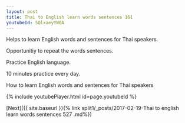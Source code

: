 ```yaml
---
layout: post
title: Thai to English learn words sentences 161 
youtubeId: 5QlxaeyYW0A
---
```

 
 
Helps to learn English words and sentences for Thai speakers.

Opportunitiy to repeat the words sentences. 

Practice English language. 
 
10 minutes practice every day. 
 
How to learn English words and sentences for Thai speakers 
 
{% include youtubePlayer.html id=page.youtubeId %}
 
 
[Next]({{ site.baseurl }}{% link  split1/_posts/2017-02-19-Thai to english learn words sentences 527 .md%})
 
